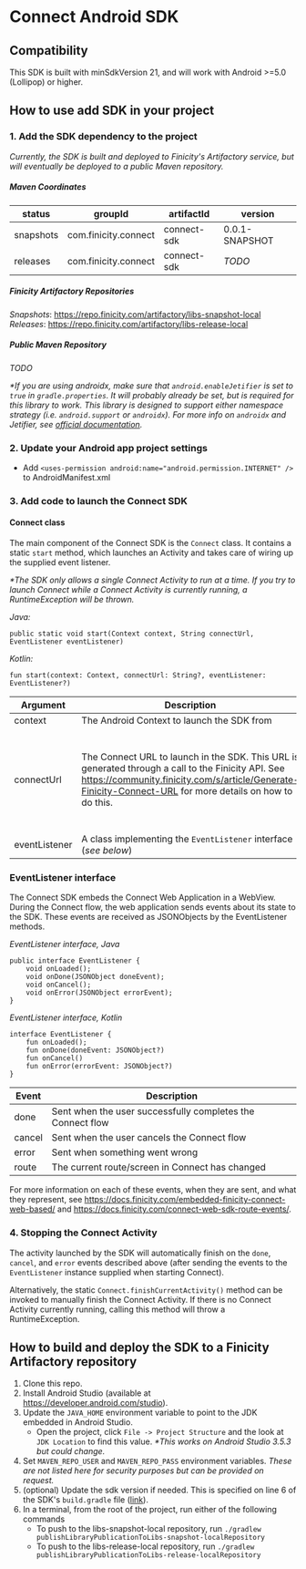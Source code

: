 # Connect Android SDK

## Compatibility
This SDK is built with minSdkVersion 21, and will work with Android >=5.0 (Lollipop) or higher.

## How to use add SDK in your project
### 1. Add the SDK dependency to the project
_Currently, the SDK is built and deployed to Finicity's Artifactory service, but will eventually be deployed to a public Maven repository._

##### Maven Coordinates
| status | groupId | artifactId | version |
| ------ | ------- | ---------- | ------- |
| snapshots | com.finicity.connect | connect-sdk | 0.0.1-SNAPSHOT |
| releases | com.finicity.connect | connect-sdk | _TODO_ |

##### Finicity Artifactory Repositories
_Snapshots_: https://repo.finicity.com/artifactory/libs-snapshot-local  
_Releases_: https://repo.finicity.com/artifactory/libs-release-local

##### Public Maven Repository  
_TODO_

_*If you are using androidx, make sure that `android.enableJetifier` is set to `true` in `gradle.properties`.  It will probably already be set, but is required for this library to work.  This library is designed to support either namespace strategy (i.e. `android.support` or `androidx`).  For more info on `androidx` and Jetifier, see [official documentation](https://developer.android.com/jetpack/androidx/migrate)._

### 2. Update your Android app project settings
- Add ```<uses-permission android:name="android.permission.INTERNET" />``` to AndroidManifest.xml

### 3. Add code to launch the Connect SDK

#### Connect class
The main component of the Connect SDK is the `Connect` class.  It contains a static `start` method, which launches an Activity and takes care of wiring up the supplied event listener.

_*The SDK only allows a single Connect Activity to run at a time.  If you try to launch Connect while a Connect Activity is currently running, a RuntimeException will be thrown._

_Java:_

```public static void start(Context context, String connectUrl, EventListener eventListener)```

_Kotlin:_

```fun start(context: Context, connectUrl: String?, eventListener: EventListener?)```

| Argument | Description | Note |
| -------- | ----------- | ---- |
| context | The Android Context to launch the SDK from |
| connectUrl | The Connect URL to launch in the SDK.  This URL is generated through a call to the Finicity API.  See https://community.finicity.com/s/article/Generate-Finicity-Connect-URL for more details on how to do this. | The `redirectUrl` referenced in the Connect documentation is not used by the Android SDK and will be ignored. |
| eventListener | A class implementing the `EventListener` interface (_see below_) |

### EventListener interface
The Connect SDK embeds the Connect Web Application in a WebView.  During the Connect flow, the web application sends events about its state to the SDK.  These events are received as JSONObjects by the EventListener methods.

_EventListener interface, Java_
```
public interface EventListener {
    void onLoaded();
    void onDone(JSONObject doneEvent);
    void onCancel();
    void onError(JSONObject errorEvent);
}
```

_EventListener interface, Kotlin_
```
interface EventListener {
    fun onLoaded();
    fun onDone(doneEvent: JSONObject?)
    fun onCancel()
    fun onError(errorEvent: JSONObject?)
}
```

| Event | Description |
| ----- | ----------- |
| done | Sent when the user successfully completes the Connect flow |
| cancel | Sent when the user cancels the Connect flow |
| error | Sent when something went wrong |
| route | The current route/screen in Connect has changed |

For more information on each of these events, when they are sent, and what they represent, see https://docs.finicity.com/embedded-finicity-connect-web-based/ and https://docs.finicity.com/connect-web-sdk-route-events/.

### 4. Stopping the Connect Activity
The activity launched by the SDK will automatically finish on the `done`, `cancel`, and `error` events described above (after sending the events to the `EventListener` instance supplied when starting Connect).

Alternatively, the static `Connect.finishCurrentActivity()` method can be invoked to manually finish the Connect Activity.  If there is no Connect Activity currently running, calling this method will throw a RuntimeException.

## How to build and deploy the SDK to a Finicity Artifactory repository

1. Clone this repo.
2. Install Android Studio (available at https://developer.android.com/studio).
3. Update the `JAVA_HOME` environment variable to point to the JDK embedded in Android Studio.
    - Open the project, click `File -> Project Structure` and the look at `JDK Location` to find this value. _*This works on Android Studio 3.5.3 but could change._
4. Set `MAVEN_REPO_USER` and `MAVEN_REPO_PASS` environment variables. _These are not listed here for security purposes but can be provided on request._
5. (optional) Update the sdk version if needed.  This is specified on line 6 of the SDK's `build.gradle` file ([link](https://gitlab.fini.city/connect/android-sdk/blob/master/connect-sdk/build.gradle#L6)).
6. In a terminal, from the root of the project, run either of the following commands
    - To push to the libs-snapshot-local repository, run `./gradlew publishLibraryPublicationToLibs-snapshot-localRepository`
    - To push to the libs-release-local repository, run `./gradlew publishLibraryPublicationToLibs-release-localRepository`


